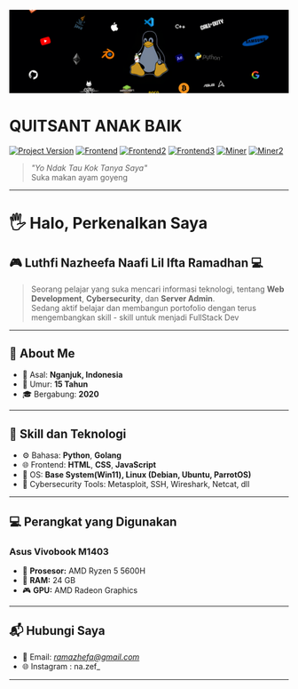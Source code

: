 [![header][header-url]][header-link]

# QUITSANT ANAK BAIK
[![Project Version][version-image]][version-url]
[![Frontend][Frontend-image]][Frontend-url]
[![Frontend2][Frontend-image2]][Frontend-url2]
[![Frontend3][Frontend-image3]][Frontend-url3]
[![Miner][Miner-image]][Miner-url]
[![Miner2][Miner-image2]][Miner-url2]

> *"Yo Ndak Tau Kok Tanya Saya"*  
> Suka makan ayam goyeng

---

# 🖐️ Halo, Perkenalkan Saya
## 🎮 **Luthfi Nazheefa Naafi Lil Ifta Ramadhan** 💻

> Seorang pelajar yang suka mencari informasi teknologi, tentang **Web Development**, **Cybersecurity**, dan **Server Admin**.  
> Sedang aktif belajar dan membangun portofolio dengan terus mengembangkan skill - skill untuk menjadi FullStack Dev

---

## 🏫 About Me

- 📍 Asal: **Nganjuk, Indonesia**
- 🍃 Umur: **15 Tahun**
- 🎓 Bergabung: **2020**

---

## 🚀 Skill dan Teknologi

- ⚙️ Bahasa: **Python**, **Golang**
- 🌐 Frontend: **HTML**, **CSS**, **JavaScript**
- 🐧 OS: **Base System(Win11), Linux (Debian, Ubuntu, ParrotOS)**
- 🔐 Cybersecurity Tools: Metasploit, SSH, Wireshark, Netcat, dll

---

## 💻 Perangkat yang Digunakan

  ### **Asus Vivobook M1403**
- 🧠 **Prosesor:** AMD Ryzen 5 5600H  
- 🧠 **RAM:** 24 GB  
- 🎮 **GPU:** AMD Radeon Graphics

---

## 📬 Hubungi Saya

- 📧 Email: *ramazhefa@gmail.com*
- 🌐 Instagram : na.zef_

---

<!-- Markdown link & img dfn's -->

[header-url]: Header.png
[header-link]: https://github.com/Quitsant/myStyle.git

[version-image]: https://img.shields.io/badge/Version-6.25-brightgreen?style=for-the-badge&logo=appveyor
[version-url]: https://img.shields.io/badge/version-6.25-green

[Frontend-image]: https://img.shields.io/badge/Frontend-Html-orange?style=for-the-badge
[Frontend-url]: https://img.shields.io/badge/Frontend-Html-blue?style=for-the-badge

[Frontend-image2]: https://img.shields.io/badge/Frontend-CSS-blue?style=for-the-badge
[Frontend-url2]: https://img.shields.io/badge/Frontend-CSS-blue?style=for-the-badge

[Frontend-image3]: https://img.shields.io/badge/Frontend-JavaScript-yellow?style=for-the-badge
[Frontend-url3]: https://img.shields.io/badge/Frontend-JavaScript-yellow?style=for-the-badge

[Miner-image]: https://img.shields.io/badge/Learn-Python-blue?style=for-the-badge
[Miner-url]: https://img.shields.io/badge/Frontend-JavaScript-yellow?style=for-the-badge

[Miner-image2]: https://img.shields.io/badge/Learn-Golang-blue?style=for-the-badge
[Miner-url2]: https://img.shields.io/badge/Frontend-JavaScript-yellow?style=for-the-badge
